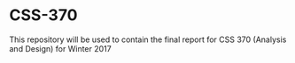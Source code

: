 # CSS-370
This repository will be used to contain the final report for CSS 370 (Analysis and Design) for Winter 2017

